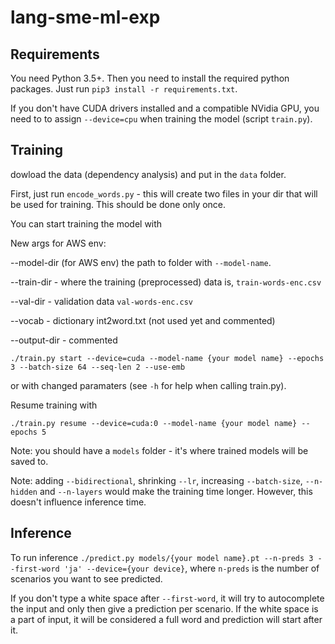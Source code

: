 # lang-sme-ml-exp

## Requirements

You need Python 3.5+. Then you need to install the required python packages. Just run `pip3 install -r requirements.txt`.

If you don't have CUDA drivers installed and a compatible NVidia GPU, you need to to assign `--device=cpu` when training the model (script `train.py`).

## Training
dowload the data (dependency analysis) and put in the `data` folder.

First, just run `encode_words.py` - this will create two files in your dir that will be used for training. This should be done only once.

You can start training the model with 

New args for AWS env:

--model-dir (for AWS env) the path to folder with `--model-name`.

--train-dir - where the training (preprocessed) data is, `train-words-enc.csv`

--val-dir - validation data `val-words-enc.csv`

--vocab - dictionary int2word.txt (not used yet and commented)

--output-dir - commented 

`./train.py start --device=cuda --model-name {your model name} --epochs 3 --batch-size 64 --seq-len 2 --use-emb`

or with changed paramaters (see `-h` for help when calling train.py). 

Resume training with 

`./train.py resume --device=cuda:0 --model-name {your model name} --epochs 5` 

Note: you should have a `models` folder - it's where trained models will be saved to.

Note: adding `--bidirectional`, shrinking `--lr`, increasing `--batch-size`, `--n-hidden` and `--n-layers` would make the training time longer. However, this doesn't influence inference time. 

## Inference

To run inference `./predict.py models/{your model name}.pt --n-preds 3 --first-word 'ja' --device={your device}`, where `n-preds` is the number of scenarios you want to see predicted.

If you don't type a white space after `--first-word`, it will try to autocomplete the input and only then give a prediction per scenario. 
If the white space is a part of input, it will be considered a full word and prediction will start after it. 

